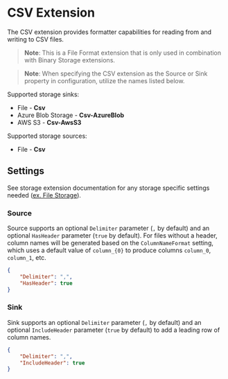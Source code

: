 # CSV Extension

The CSV extension provides formatter capabilities for reading from and writing to CSV files.

> **Note**: This is a File Format extension that is only used in combination with Binary Storage extensions. 

> **Note**: When specifying the CSV extension as the Source or Sink property in configuration, utilize the names listed below.

Supported storage sinks:
- File - **Csv**
- Azure Blob Storage - **Csv-AzureBlob**
- AWS S3 - **Csv-AwsS3**
 
Supported storage sources:
- File - **Csv**

## Settings

See storage extension documentation for any storage specific settings needed ([ex. File Storage](../../Interfaces/Cosmos.DataTransfer.Common/README.md)).

### Source

Source supports an optional `Delimiter` parameter (`,` by default) and an optional `HasHeader` parameter (`true` by default). For files without a header, column names will be generated based on the `ColumnNameFormat` setting, which uses a default value of `column_{0}` to produce columns `column_0`, `column_1`, etc.

```json
{
    "Delimiter": ",",
    "HasHeader": true
}
```

### Sink

Sink supports an optional `Delimiter` parameter (`,` by default) and an optional `IncludeHeader` parameter (`true` by default) to add a leading row of column names.

```json
{
    "Delimiter": ",",
    "IncludeHeader": true
}
```
